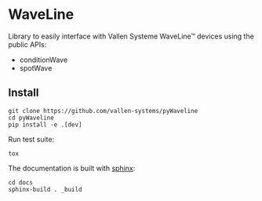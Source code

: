 # WaveLine

Library to easily interface with Vallen Systeme WaveLine™ devices using the public APIs:

- conditionWave
- spotWave

## Install

```
git clone https://github.com/vallen-systems/pyWaveline
cd pyWaveline
pip install -e .[dev]
```

Run test suite:

```
tox
```

The documentation is built with [sphinx](https://www.sphinx-doc.org):

```
cd docs
sphinx-build . _build
```
